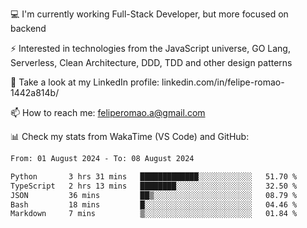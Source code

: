💻 I'm currently working Full-Stack Developer, but more focused on backend

⚡ Interested in technologies from the JavaScript universe, GO Lang, Serverless, Clean Architecture, DDD, TDD and other design patterns

👥 Take a look at my LinkedIn profile: linkedin.com/in/felipe-romao-1442a814b/

📫 How to reach me: feliperomao.a@gmail.com

📊 Check my stats from WakaTime (VS Code) and GitHub:

<!--START_SECTION:waka-->

```txt
From: 01 August 2024 - To: 08 August 2024

Python       3 hrs 31 mins   █████████████░░░░░░░░░░░░   51.70 %
TypeScript   2 hrs 13 mins   ████████░░░░░░░░░░░░░░░░░   32.50 %
JSON         36 mins         ██▒░░░░░░░░░░░░░░░░░░░░░░   08.79 %
Bash         18 mins         █░░░░░░░░░░░░░░░░░░░░░░░░   04.46 %
Markdown     7 mins          ▒░░░░░░░░░░░░░░░░░░░░░░░░   01.84 %
```

<!--END_SECTION:waka-->
